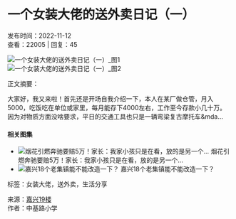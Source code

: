 # 一个女装大佬的送外卖日记（一）

发布时间：2022-11-12  
查看：22005 | 回复：45

![一个女装大佬的送外卖日记（一）_图1](http://att2.citysbs.com/jiaxing/2022/11/12/13/middle_766x1023-135657_v3_12411668232617813_067c1a19732695abcf836d28aa1d3cee.jpg) 
![一个女装大佬的送外卖日记（一）_图2](http://att2.citysbs.com/jiaxing/2022/11/12/20/middle_769x1023-201024_v3_11881668255024439_c5b6e4ce32207028036844784eebacd5.jpg)    

正文摘要：

大家好，我又来啦！首先还是开场自我介绍一下，本人在某厂做仓管，月入5000，吃饭吃在单位或家里，每月能存下4000左右，工作至今存款小几十万。因为对物质方面没啥要求，平日的交通工具也只是一辆弯梁复古摩托车&mda...

#### 相关图集

- ![烟花引燃奔驰要赔5万！家长：我家小孩只是在看，放的是另一个…](//att3.citysbs.com/200x200/jiaxing/2025/02/11/10/1920x1080-103236_v3_19611739241156920_4d32e0be446cb8b5e60dca8213b29253.png) 烟花引燃奔驰要赔5万！家长：我家小孩只是在看，放的是另一个…
- ![嘉兴18个老集镇能不能改造一下？](//att3.citysbs.com/200x200/jiaxing/2025/02/11/10/1920x1080-100029_v3_10621739239229235_34660895fadd7197852fc6ab73446fc3.jpg) 嘉兴18个老集镇能不能改造一下？

标签：女装大佬，送外卖，生活分享

来源：[嘉兴19楼](//jiaxing.19lou.com)  
作者：中基路小学  